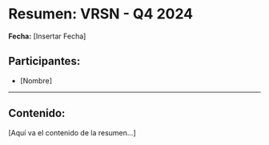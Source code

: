 # Resumen: VRSN - Q4 2024

**Fecha:** [Insertar Fecha]

## Participantes:
* [Nombre]

---

## Contenido:

[Aquí va el contenido de la resumen...]